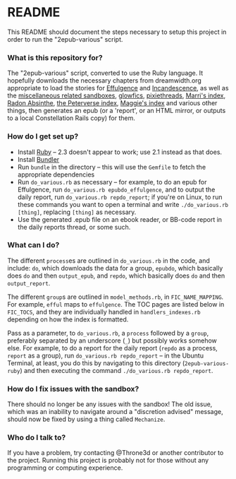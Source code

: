 # README #

This README should document the steps necessary to setup this project in order to run the "2epub-various" script.

### What is this repository for? ###

The "2epub-various" script, converted to use the Ruby language. It hopefully downloads the necessary chapters from dreamwidth.org appropriate to load the stories for [Effulgence](https://belltower.dreamwidth.org/8579.html) and [Incandescence](https://alicornutopia.dreamwidth.org/7441.html), as well as the [miscellaneous related sandboxes](https://alicornutopia.dreamwidth.org/1640.html), [glowfics](https://glowfic.dreamwidth.org/), [pixiethreads](https://pixiethreads.dreamwidth.org/613.html), [Marri's index](https://marrinikari.dreamwidth.org/1634.html), [Radon Absinthe](https://radon-absinthe.dreamwidth.org/295.html), [the Peterverse index](https://peterverse.dreamwidth.org/1643.html), [Maggie's index](https://maggie-of-the-owls.dreamwidth.org/454.html) and various other things, then generates an epub (or a 'report', or an HTML mirror, or outputs to a local Constellation Rails copy) for them.

### How do I get set up? ###
* Install [Ruby](https://www.ruby-lang.org/en/) – 2.3 doesn't appear to work; use 2.1 instead as that does.
* Install [Bundler](http://bundler.io/)
* Run `bundle` in the directory – this will use the `Gemfile` to fetch the appropriate dependencies
* Run `do_various.rb` as necessary – for example, to do an epub for Effulgence, run `do_various.rb epubdo_effulgence`, and to output the daily report, run `do_various.rb repdo_report`; if you're on Linux, to run these commands you want to open a terminal and write `./do_various.rb [thing]`, replacing `[thing]` as necessary.
* Use the generated .epub file on an ebook reader, or BB-code report in the daily reports thread, or some such.

### What can I do? ###
The different `process`es are outlined in `do_various.rb` in the code, and include: `do`, which downloads the data for a group, `epubdo`, which basically does `do` and then `output_epub`, and `repdo`, which basically does `do` and then `output_report`.

The different `group`s are outlined in `model_methods.rb`, in `FIC_NAME_MAPPING`. For example, `efful` maps to `effulgence`. The TOC pages are listed below in `FIC_TOCS`, and they are individually handled in `handlers_indexes.rb` depending on how the index is formatted.

Pass as a parameter, to `do_various.rb`, a `process` followed by a `group`, preferably separated by an underscore (`_`) but possibly works somehow else. For example, to do a report for the daily report (`repdo` as a process, `report` as a group), run `do_various.rb repdo_report` – in the Ubuntu Terminal, at least, you do this by navigating to this directory (`2epub-various-ruby`) and then executing the command `./do_various.rb repdo_report`.

### How do I fix issues with the sandbox? ###
There should no longer be any issues with the sandbox! The old issue, which was an inability to navigate around a "discretion advised" message, should now be fixed by using a thing called `Mechanize`.

### Who do I talk to? ###
If you have a problem, try contacting @Throne3d or another contributor to the project. Running this project is probably not for those without any programming or computing experience.
